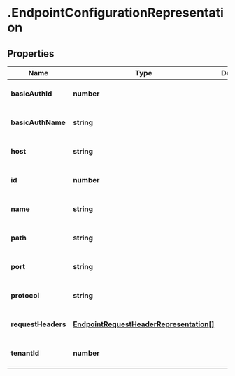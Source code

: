 # .EndpointConfigurationRepresentation

## Properties
Name | Type | Description | Notes
------------ | ------------- | ------------- | -------------
**basicAuthId** | **number** |  | [optional] [default to null]
**basicAuthName** | **string** |  | [optional] [default to null]
**host** | **string** |  | [optional] [default to null]
**id** | **number** |  | [optional] [default to null]
**name** | **string** |  | [optional] [default to null]
**path** | **string** |  | [optional] [default to null]
**port** | **string** |  | [optional] [default to null]
**protocol** | **string** |  | [optional] [default to null]
**requestHeaders** | [**EndpointRequestHeaderRepresentation[]**](EndpointRequestHeaderRepresentation.md) |  | [optional] [default to null]
**tenantId** | **number** |  | [optional] [default to null]


